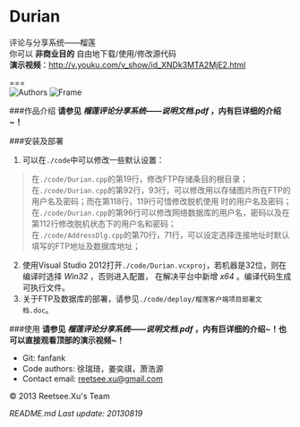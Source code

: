 Durian
======

评论与分享系统——榴莲  
你可以 __非商业目的__ 自由地下载/使用/修改源代码  
__演示视频__：http://v.youku.com/v_show/id_XNDk3MTA2MjE2.html  

===  
![Authors](https://raw.github.com/fanfank/durian/master/screenshots/durian_authors.jpg)
![Frame](https://raw.github.com/fanfank/durian/master/screenshots/durian_mainframe.jpg)  

###作品介绍
__请参见 *榴莲评论分享系统——说明文档.pdf* ，内有巨详细的介绍~！__  

###安装及部署
1. 可以在`./code`中可以修改一些默认设置：
> 在`./code/Durian.cpp`的第19行，修改FTP存储条目的根目录；  
> 在`./code/Durian.cpp`的第92行，93行，可以修改用以存储图片所在FTP的用户名及密码；而在第118行，119行可惜修改脱机使用
时的用户名及密码；  
> 在`./code/Durian.cpp`的第96行可以修改网络数据库的用户名，密码以及在第112行修改脱机状态下的用户名和密码；  
> 在`./code/AddressDlg.cpp`的第70行，71行，可以设定选择连接地址时默认填写的FTP地址及数据库地址；    
2. 使用Visual Studio 2012打开`./code/Durian.vcxproj`，若机器是32位，则在编译时选择 *Win32* ，否则进入配置，
在解决平台中新增 *x64* 。编译代码生成可执行文件。
3. 关于FTP及数据库的部署，请参见`./code/deploy/榴莲客户端项目部署文档.doc`。  

###使用
__请参见 *榴莲评论分享系统——说明文档.pdf* ，内有巨详细的介绍~！也可以直接观看顶部的演示视频~！__  

+ Git: fanfank
+ Code authors: 徐瑞琦，姜奕祺，萧浩源  
+ Contact email: reetsee.xu@gmail.com

<div class = "footer">
  &copy; 2013 Reetsee.Xu's Team
</div>

*README.md Last update: 20130819*
